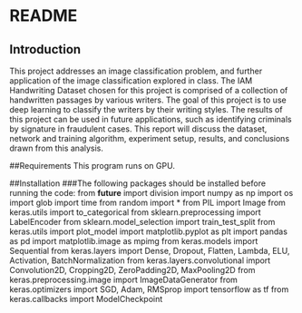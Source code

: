 # README
## Introduction

This project addresses an image classification problem, and further application of the image classification explored in class. The IAM Handwriting Dataset chosen for this project is comprised of a collection of handwritten passages by various writers. The goal of this project is to use deep learning to classify the writers by their writing styles. The results of this project can be used in future applications, such as identifying criminals by signature in fraudulent cases. This report will discuss the dataset, network and training algorithm, experiment setup, results, and conclusions drawn from this analysis.

##Requirements 
This program runs on GPU. 

##Installation
###The following packages should be installed before running the code:
from __future__ import division
import numpy as np
import os
import glob
import time
from random import *
from PIL import Image
from keras.utils import to_categorical
from sklearn.preprocessing import LabelEncoder
from sklearn.model_selection import train_test_split
from keras.utils import plot_model
import matplotlib.pyplot as plt
import pandas as pd
import matplotlib.image as mpimg
from keras.models import Sequential
from keras.layers import Dense, Dropout, Flatten, Lambda, ELU, Activation, BatchNormalization
from keras.layers.convolutional import Convolution2D, Cropping2D, ZeroPadding2D, MaxPooling2D
from keras.preprocessing.image import ImageDataGenerator
from keras.optimizers import SGD, Adam, RMSprop
import tensorflow as tf
from keras.callbacks import ModelCheckpoint
